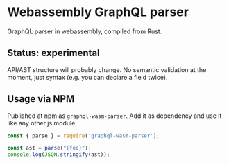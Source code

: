 # Webassembly GraphQL parser

GraphQL parser in webassembly, compiled from Rust.

## Status: experimental

API/AST structure will probably change.
No semantic validation at the moment, just syntax (e.g. you can declare a field twice).

## Usage via NPM

Published at npm as `graphql-wasm-parser`. Add it as dependency and use it like any other js module:

```js
const { parse } = require('graphql-wasm-parser');

const ast = parse("{foo}");
console.log(JSON.stringify(ast));
```